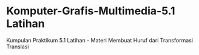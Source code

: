 # Komputer-Grafis-Multimedia-5.1 Latihan
Kumpulan Praktikum 5.1 Latihan - Materi Membuat Huruf dari Transformasi Translasi 

